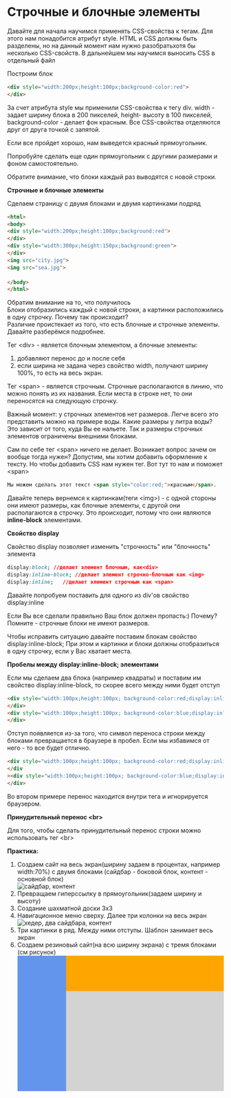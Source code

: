 # Строчные и блочные элементы

Давайте для начала научимся применять CSS-свойства к тегам. Для этого нам понадобится атрибут style. HTML и CSS должны быть разделены, но на данный момент нам нужно разобратьхотя бы несколько CSS-свойств. В дальнейшем мы научимся выносить CSS в отдельный файл

Построим блок

```html
<div style="width:200px;height:100px;background-color:red">
</div>
```

За счет атрибута style мы применили CSS-свойства к тегу div. width - задает ширину блока в 200 пикселей, height- высоту в 100 пикселей, background-color - делает фон красным. Все CSS-свойства отделяются друг от друга точкой с запятой.

Если все пройдет хорошо, нам выведется красный прямоугольник.

Попробуйте сделать еще один прямоугольник с другими размерами и фоном самостоятельно.

Обратите внимание, что блоки каждый раз выводятся с новой строки.

**Строчные и блочные элементы**

Сделаем страницу с двумя блоками и двумя картинками подряд

```html
<html>
<body>
<div style="width:200px;height:100px;background:red">
</div>
<div style="width:300px;height:150px;background:green">
</div>
<img src="city.jpg">
<img src="sea.jpg">

</body>
</html>
```

Обратим внимание на то, что получилось  
Блоки отобразились каждый с новой строки, а картинки расположились в одну строчку. Почему так происходит?  
Различие проистекает из того, что есть блочные и строчные элементы. Давайте разберёмся подробнее.

Тег &lt;div&gt; - является блочным элементом, а блочные элементы:  
1. добавляют перенос до и после себя  
2. если ширина не задана через свойство width, получают ширину 100%, то есть на весь экран.

Тег &lt;span&gt; - является строчным. Строчные располагаются в линию, что можно понять  из их названия. Если места в строке нет, то они переносятся на следующую строчку.

Важный момент: у строчных элементов нет размеров. Легче всего это представить можно на примере воды. Какие размеры у литра воды? Это зависит от того, куда Вы ее нальете. Так и размеры строчных элементов ограничены внешними блоками.

Сам по себе тег &lt;span&gt; ничего не делает. Возникает вопрос зачем он вообще тогда нужен? Допустим, мы хотим добавить оформление к тексту. Но чтобы добавить CSS нам нужен тег. Вот тут то нам и поможет &lt;span&gt;

```html
Мы можем сделать этот текст <span style="color:red;">красным</span>.
```

Давайте теперь вернемся к картинкам\(теги &lt;img&gt;\) - с одной стороны они имеют размеры, как блочные элементы, с другой они располагаются в строчку. Это происходит, потому что они являются **inline-block** элементами.

**Свойство display**

Свойство display позволяет изменить "строчность" или "блочность" элемента

```css
display:block; //делает элемент блочным, как<div>
display:inline-block; //делает элемент строчно-блочным как <img>
display:inline;   //делает элемент строчным как <span>
```

Давайте попробуем поставить для одного из div'ов свойство display:inline

Если Вы все сделали правильно Ваш блок должен пропасть:\) Почему? Помните - строчные блоки не имеют размеров.

Чтобы исправить ситуацию давайте поставим блокам свойство display:inline-block; При этом и картинки и блоки должны отобразиться в одну строчку, если у Вас хватает места.

**Пробелы между display:inline-block; элементами**

Если мы сделаем два блока \(например квадраты\) и поставим им свойство display:inline-block, то скорее всего между ними будет отступ

```html
<div style="width:100px;height:100px; background-color:red;display:inline-block;">
</div>
<div style="width:100px;height:100px; background-color:blue;display:inline-block;">
</div>
```

Отступ появляется из-за того, что символ переноса строки между блоками превращается в браузере в пробел. Если мы избавимся от него - то все будет отлично.

```html
<div style="width:100px;height:100px; background-color:red;display:inline-block;">
</div
><div style="width:100px;height:100px; background-color:blue;display:inline-block;">
</div>
```

Во втором примере перенос находится внутри тега и игнорируется браузером.

**Принудительный перенос &lt;br&gt;**

Для того, чтобы сделать принудительный перенос строки можно использовать тег &lt;br&gt;

**Практика:**  
1. Создаем сайт на весь экран\(ширину задаем в процентах, например width:70%\) с двумя блоками \(сайдбар - боковой блок, контент - основной блок\)  
![сайдбар, контент](pics/02_inline_and_block_elements/sidebar_content.gif)
2. Превращаем гиперссылку в прямоугольник(задаем ширину и высоту)  
3. Создание шахматной доски 3x3  
4. Навигационное меню сверху. Далее три колонки на весь экран  
![хедер, два сайдбара, контент](pics/02_inline_and_block_elements/grail.gif)  
5. Три картинки в ряд. Между ними отступы. Шаблон занимает весь экран  
6. Создаем резиновый сайт\(на всю ширину экрана\) с тремя блоками \(см рисунок\)  
![хедер, сайдбар, контент](pics/02_inline_and_block_elements/sidebar_menu_content.svg)

